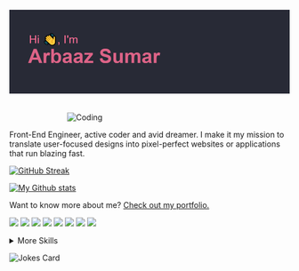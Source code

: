 ![MasterHead](./header.png)

<br>
<img align="right" alt="Coding" width="400" src="https://res.cloudinary.com/practicaldev/image/fetch/s--sNXjzc6P--/c_limit%2Cf_auto%2Cfl_progressive%2Cq_66%2Cw_880/https://media1.tenor.com/images/0c34272909ee2a4db5606a014082312b/tenor.gif%3Fitemid%3D15828752">
<br>

Front-End Engineer, active coder and avid dreamer. I make it my mission to translate user-focused designs into pixel-perfect websites or applications that run blazing fast.

[![GitHub Streak](http://github-readme-streak-stats.herokuapp.com?user=arbaaz-77&theme=dracula&hide_border=true)](https://git.io/streak-stats)

[![My Github stats](https://github-readme-stats.vercel.app/api?username=arbaaz-77&show_icons=true&theme=dracula)](https://github.com/arbaaz-77/github-readme-stats)


Want to know more about me? [Check out my portfolio.](http://arbaazsumar.com/)

![](https://img.shields.io/badge/Code-React-informational?style=flat&logo=react&logoColor=dd6387&color=282a36)
![](https://img.shields.io/badge/Code-Redux-informational?style=flat&logo=Redux&logoColor=dd6387&color=282a36)
![](https://img.shields.io/badge/Code-Gatsby-informational?style=flat&logo=gatsby&logoColor=dd6387&color=282a36)
![](https://img.shields.io/badge/Code-JavaScript-informational?style=flat&logo=JavaScript&logoColor=dd6387&color=282a36)
![](https://img.shields.io/badge/Code-TypeScript-informational?style=flat&logo=TypeScript&logoColor=dd6387&color=282a36)
![](https://img.shields.io/badge/Code-SwiftUI-informational?style=flat&logo=swift&logoColor=dd6387&color=282a36)
![](https://img.shields.io/badge/Code-MongoDB-informational?style=flat&logo=MongoDB&logoColor=dd6387&color=282a36)
![](https://img.shields.io/badge/Code-MySQL-informational?style=flat&logo=MySQL&logoColor=dd6387&color=282a36)

<details>
<summary>More Skills</summary>
<br>

![](https://img.shields.io/badge/Style-CSS-informational?style=flat&logo=css3&logoColor=dd6387&color=282a36)
![](https://img.shields.io/badge/Style-Tailwind-informational?style=flat&logo=Tailwind-CSS&logoColor=dd6387&color=282a36)
![](https://img.shields.io/badge/Style-Sass-informational?style=flat&logo=Sass&logoColor=dd6387&color=282a36)
![](https://img.shields.io/badge/Style-Stylus-informational?style=flat&logo=Stylus&logoColor=dd6387&color=282a36)

<br>

![](https://img.shields.io/badge/Test-Jasmine-informational?style=flat&logo=Jasmine&logoColor=dd6387&color=282a36)
![](https://img.shields.io/badge/Test-Jest-informational?style=flat&logo=jest&logoColor=dd6387&color=282a36)
![](https://img.shields.io/badge/Test-Mocha-informational?style=flat&logo=Mocha&logoColor=dd6387&color=282a36)
![](https://img.shields.io/badge/Test-Cypress-informational?style=flat&logo=Cypress&logoColor=dd6387&color=282a36)
![](https://img.shields.io/badge/Test-Cypress-informational?style=flat&logo=Cypress&logoColor=dd6387&color=282a36)

<br>

![](https://img.shields.io/badge/Tools-Netlify-informational?style=flat&logo=netlify&logoColor=dd6387&color=282a36)
![](https://img.shields.io/badge/Tools-Jenkins-informational?style=flat&logo=jenkins&logoColor=dd6387&color=282a36)
![](https://img.shields.io/badge/Tools-SonarQube-informational?style=flat&logo=SonarQube&logoColor=dd6387&color=282a36)
![](https://img.shields.io/badge/Tools-Actions-informational?style=flat&logo=github-actions&logoColor=dd6387&color=282a36)
![](https://img.shields.io/badge/Tools-NPM-informational?style=flat&logo=npm&logoColor=dd6387&color=282a36)
![](https://img.shields.io/badge/Tools-Postman-informational?style=flat&logo=Postman&logoColor=dd6387&color=282a36)
![](https://img.shields.io/badge/Tools-Photoshop-informational?style=flat&logo=Adobe-Photoshop&logoColor=dd6387&color=282a36)
![](https://img.shields.io/badge/Tools-Illustrator-informational?style=flat&logo=Adobe-Illustrator&logoColor=dd6387&color=282a36)
![](https://img.shields.io/badge/Tools-AdobeXD-informational?style=flat&logo=Adobe-XD&logoColor=dd6387&color=282a36)
![](https://img.shields.io/badge/Tools-GitHub-informational?style=flat&logo=GitHub&logoColor=dd6387&color=282a36)
![](https://img.shields.io/badge/Tools-GitLab-informational?style=flat&logo=GitLab&logoColor=dd6387&color=282a36)
![](https://img.shields.io/badge/Tools-Bitbucket-informational?style=flat&logo=Bitbucket&logoColor=dd6387&color=282a36)
![](https://img.shields.io/badge/Tools-Jira-informational?style=flat&logo=Jira-Software&logoColor=dd6387&color=282a36)

</details>

![Jokes Card](https://readme-jokes.vercel.app/api)

